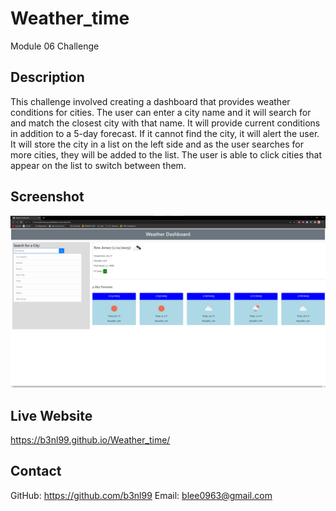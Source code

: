 # Weather_time
Module 06 Challenge

## Description
This challenge involved creating a dashboard that provides weather conditions for cities. The user can enter a city name and it will search for and match the closest city with that name. It will provide current conditions in addition to a 5-day forecast. If it cannot find the city, it will alert the user. It will store the city in a list on the left side and as the user searches for more cities, they will be added to the list. The user is able to click cities that appear on the list to switch between them.

## Screenshot
![screenshot](/assets/img/Screenshot%202023-01-12%20211224.png)

## Live Website
https://b3nl99.github.io/Weather_time/

## Contact
GitHub: https://github.com/b3nl99
Email: blee0963@gmail.com
